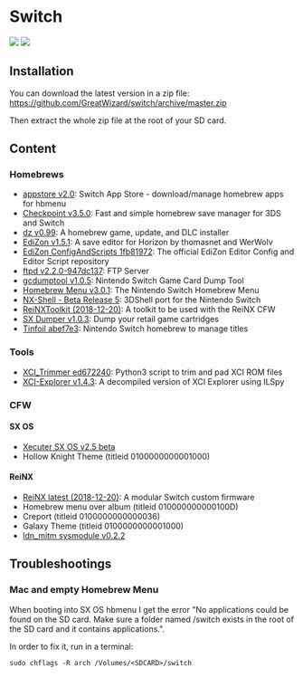 # Switch

![](https://img.shields.io/badge/switch-sx--os-red.svg)
![](https://img.shields.io/badge/switch-sdfiles-orange.svg)

## Installation

You can download the latest version in a zip file: https://github.com/GreatWizard/switch/archive/master.zip

Then extract the whole zip file at the root of your SD card.

## Content

### Homebrews

- [appstore v2.0](https://github.com/vgmoose/appstorenx): Switch App Store - download/manage homebrew apps for hbmenu
- [Checkpoint v3.5.0](https://github.com/BernardoGiordano/Checkpoint/): Fast and simple homebrew save manager for 3DS and Switch
- [dz v0.99](https://github.com/digableinc/tinfoil/): A homebrew game, update, and DLC installer
- [EdiZon v1.5.1](https://github.com/thomasnet-mc/EdiZon): A save editor for Horizon by thomasnet and WerWolv
- [EdiZon ConfigAndScripts 1fb81972](https://github.com/WerWolv98/EdiZon_ConfigsAndScripts): The official EdiZon Editor Config and Editor Script repository
- [ftpd v2.2.0-947dc137](https://github.com/WinterMute/ftpd): FTP Server
- [gcdumptool v1.0.5](https://github.com/DarkMatterCore/gcdumptool): Nintendo Switch Game Card Dump Tool
- [Homebrew Menu v3.0.1](https://github.com/switchbrew/nx-hbmenu): The Nintendo Switch Homebrew Menu
- [NX-Shell - Beta Release 5](https://github.com/joel16/NX-Shell): 3DShell port for the Nintendo Switch
- [ReiNXToolkit (2018-12-20)](https://github.com/Reisyukaku/ReiNXToolkit): A toolkit to be used with the ReiNX CFW
- [SX Dumper v1.0.3](https://sx.xecuter.com/): Dump your retail game cartridges
- [Tinfoil abef7e3](https://github.com/Adubbz/Tinfoil): Nintendo Switch homebrew to manage titles

### Tools

- [XCI_Trimmer ed672240](https://github.com/AnalogMan151/XCI_Trimmer): Python3 script to trim and pad XCI ROM files
- [XCI-Explorer v1.4.3](https://github.com/StudentBlake/XCI-Explorer): A decompiled version of XCI Explorer using ILSpy

### CFW

#### SX OS

- [Xecuter SX OS v2.5 beta](https://sx.xecuter.com/)
- Hollow Knight Theme (titleid 0100000000001000)

#### ReiNX

- [ReiNX latest (2018-12-20)](https://reinx.guide/builds): A modular Switch custom firmware
- Homebrew menu over album (titleid 010000000000100D)
- Creport (titleid 0100000000000036)
- Galaxy Theme (titleid 0100000000001000)
- [ldn_mitm sysmodule v0.2.2](https://github.com/spacemeowx2/ldn_mitm)

## Troubleshootings

### Mac and empty Homebrew Menu

When booting into SX OS hbmenu I get the error "No applications could be found on the SD card. Make sure a folder named /switch exists in the root of the SD card and it contains applications.".

In order to fix it, run in a terminal:

```
sudo chflags -R arch /Volumes/<SDCARD>/switch
```
